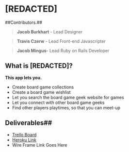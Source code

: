 

<h1>[REDACTED]</h1>



##Contributors.##

> **Jacob Burkhart** - Lead Designer

> **Travis Czerw** - Lead Front-end Javascripter

> **Jacob Mingus**- Lead Ruby on Rails Developer


## What is [REDACTED]? ##
**This app lets you.**
 - Create board game collections
 - Create a board game wishlist
 - Let you search the board game geek website for games
 - Let you connect with other board game geeks
 - Find other players playtimes, so that you can meet-up

## Deliverables##
	

 - [Trello Board](https://trello.com/b/yJ2ebWEQ/iron-hackathon)
 - [Heroku Link](https://game-tracker1337.herokuapp.com/)
 - Wire Frame Link Goes Here